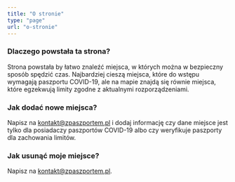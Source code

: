 ```yaml
---
title: "O stronie"
type: "page"
url: "o-stronie"
---
```


<h3 class="text-lg font-bold p-3">Dlaczego powstała ta strona?</h3>

Strona powstała by łatwo znaleźć miejsca, w których można w bezpieczny sposób spędzić czas. Najbardziej cieszą miejsca, które do wstępu wymagają paszportu COVID-19, ale na mapie znajdą się równie miejsca, które egzekwują limity zgodne z aktualnymi rozporządzeniami.

<h3 class="text-lg font-bold p-3">Jak dodać nowe miejsca?</h3>

Napisz na <a href="mailto:kontakt@zpaszportem.pl" class="underline text-sky-500">kontakt@zpaszportem.pl</a> i dodaj informację czy dane miejsce jest tylko dla posiadaczy paszportów COVID-19 albo czy weryfikuje paszporty dla zachowania limitów.

<h3 class="text-lg font-bold p-3">Jak usunąć moje miejsce?</h3>

Napisz na <a href="mailto:kontakt@zpaszportem.pl" class="underline text-sky-500">kontakt@zpaszportem.pl</a>.
